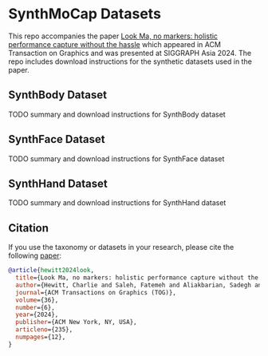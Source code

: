 # SynthMoCap Datasets

This repo accompanies the paper [Look Ma, no markers: holistic performance capture without the hassle](https://aka.ms/SynthMoCap) which appeared in ACM Transaction on Graphics and was presented at SIGGRAPH Asia 2024.
The repo includes download instructions for the synthetic datasets used in the paper.

## SynthBody Dataset

TODO summary and download instructions for SynthBody dataset

## SynthFace Dataset

TODO summary and download instructions for SynthFace dataset

## SynthHand Dataset

TODO summary and download instructions for SynthHand dataset

## Citation

If you use the taxonomy or datasets in your research, please cite the following [paper](TODO):

```bibtex
@article{hewitt2024look,
  title={Look Ma, no markers: holistic performance capture without the hassle},
  author={Hewitt, Charlie and Saleh, Fatemeh and Aliakbarian, Sadegh and Petikam, Lohit and Rezaeifar, Shideh and Florentin, Louis and Hosenie, Zafiirah and Cashman, Thomas J and Valentin, Julien and Cosker, Darren and Baltru\v{s}aitis, Tadas},
  journal={ACM Transactions on Graphics (TOG)},
  volume={36},
  number={6},
  year={2024},
  publisher={ACM New York, NY, USA},
  articleno={235},
  numpages={12},
}
```
